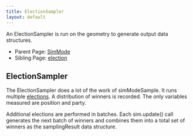 ```yaml
---
title: ElectionSampler
layout: default
---
```


An ElectionSampler is run on the geometry to generate output data structures.

- Parent Page: [SimMode](simMode.md)
- Sibling Page: [election](election.md)

## ElectionSampler

The ElectionSampler does a lot of the work of simModeSample. It runs multiple [elections](election.md). A distribution of winners is recorded. The only variables measured are position and party.

Additional elections are performed in batches. Each sim.update() call generates the next batch of winners and combines them into a total set of winners as the samplingResult data structure.